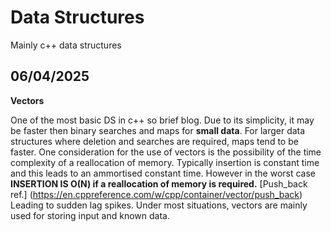 # __Data Structures__

Mainly c++ data structures

## 06/04/2025

__Vectors__

One of the most basic DS in c++ so brief blog.
Due to its simplicity, it may be faster then binary searches and maps for **small data**.
For larger data structures where deletion and searches are required, maps tend to be faster.
One consideration for the use of vectors is the possibility of the time complexity of a reallocation of memory.
Typically insertion is constant time and this leads to an ammortised constant time. However in the worst case **INSERTION IS O(N) if a reallocation of memory is required.** [Push_back ref.] (https://en.cppreference.com/w/cpp/container/vector/push_back)
Leading to sudden lag spikes. Under most situations, vectors are mainly used for storing input and known data.

